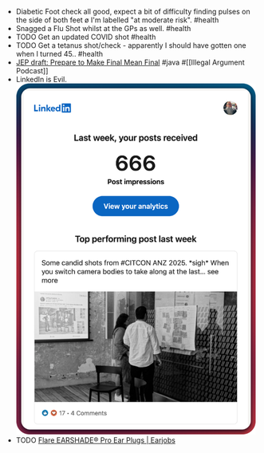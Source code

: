 - Diabetic Foot check all good, expect a bit of difficulty finding pulses on the side of both feet ø I'm labelled "at moderate risk". #health
- Snagged a Flu Shot whilst at the GPs as well. #health
- TODO Get an updated COVID shot #health
- TODO Get a tetanus shot/check - apparently I should have gotten one when I turned 45.. #health
- [JEP draft: Prepare to Make Final Mean Final](https://openjdk.org/jeps/8349536) #java #[[Illegal Argument Podcast]]
- LinkedIn is Evil.
  ![image.png](../assets/image_1743497705823_0.png)
- TODO [Flare EARSHADE® Pro Ear Plugs | Earjobs](https://www.earjobs.co.nz/collections/flare-audio/products/flare-earshade-pro?variant=40287620628554)